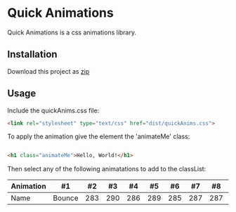 # Quick Animations

Quick Animations is a css animations library.

## Installation

Download this project as [zip](https://github.com/IbrahimFadel/quickAnims/archive/master.zip)

## Usage

Include the quickAnims.css file:

```html
<link rel="stylesheet" type="text/css" href="dist/quickAnims.css">
```

To apply the animation give the element the 'animateMe' class:

```html

<h1 class="animateMe">Hello, World!</h1>

```

Then select any of the following animatations to add to the classList:

Animation | #1 | #2 | #3 | #4 | #5 | #6 | #7 | #8 | #9 | #10 | #11
--- | --- | --- | --- |--- |--- |--- |--- |--- |--- |--- |---
Name | Bounce | 283 | 290 | 286 | 289 | 285 | 287 | 287 | 272 | 276 | 269

